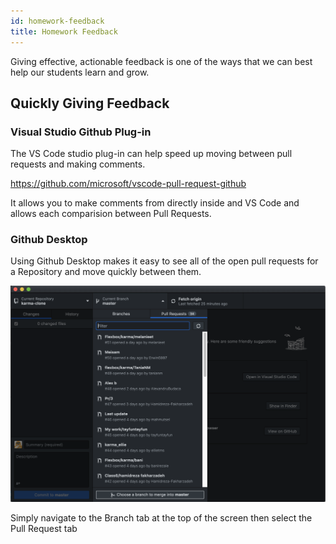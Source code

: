 ```yaml
---
id: homework-feedback
title: Homework Feedback
---
```


Giving effective, actionable feedback is one of the ways that we can best help our students learn and grow.

## Quickly Giving Feedback

### Visual Studio Github Plug-in

The VS Code studio plug-in can help speed up moving between pull requests and making comments.

https://github.com/microsoft/vscode-pull-request-github

It allows you to make comments from directly inside and VS Code and allows each comparision between Pull Requests.

### Github Desktop

Using Github Desktop makes it easy to see all of the open pull requests for a Repository and move quickly between them.

![Fork Button](assets/homework-feedback/pull-request.png)

Simply navigate to the Branch tab at the top of the screen then select the Pull Request tab
